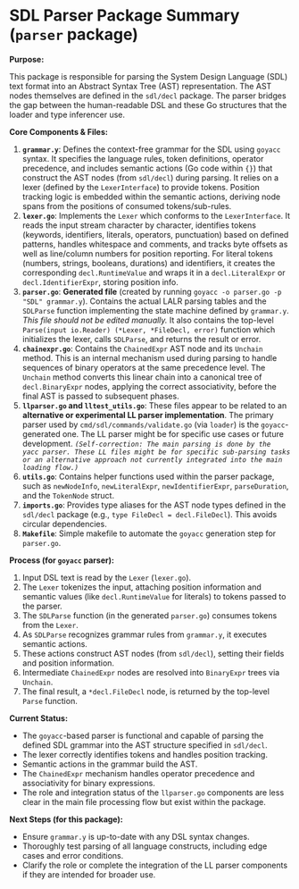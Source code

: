 # SDL Parser Package Summary (`parser` package)

**Purpose:**

This package is responsible for parsing the System Design Language (SDL) text format into an Abstract Syntax Tree (AST) representation. The AST nodes themselves are defined in the `sdl/decl` package. The parser bridges the gap between the human-readable DSL and these Go structures that the loader and type inferencer use.

**Core Components & Files:**

1.  **`grammar.y`**: Defines the context-free grammar for the SDL using `goyacc` syntax. It specifies the language rules, token definitions, operator precedence, and includes semantic actions (Go code within `{}`) that construct the AST nodes (from `sdl/decl`) during parsing. It relies on a lexer (defined by the `LexerInterface`) to provide tokens. Position tracking logic is embedded within the semantic actions, deriving node spans from the positions of consumed tokens/sub-rules.
2.  **`lexer.go`**: Implements the `Lexer` which conforms to the `LexerInterface`. It reads the input stream character by character, identifies tokens (keywords, identifiers, literals, operators, punctuation) based on defined patterns, handles whitespace and comments, and tracks byte offsets as well as line/column numbers for position reporting. For literal tokens (numbers, strings, booleans, durations) and identifiers, it creates the corresponding `decl.RuntimeValue` and wraps it in a `decl.LiteralExpr` or `decl.IdentifierExpr`, storing position info.
3.  **`parser.go`**: **Generated file** (created by running `goyacc -o parser.go -p "SDL" grammar.y`). Contains the actual LALR parsing tables and the `SDLParse` function implementing the state machine defined by `grammar.y`. *This file should not be edited manually.* It also contains the top-level `Parse(input io.Reader) (*Lexer, *FileDecl, error)` function which initializes the lexer, calls `SDLParse`, and returns the result or error.
4.  **`chainexpr.go`**: Contains the `ChainedExpr` AST node and its `Unchain` method. This is an internal mechanism used during parsing to handle sequences of binary operators at the same precedence level. The `Unchain` method converts this linear chain into a canonical tree of `decl.BinaryExpr` nodes, applying the correct associativity, before the final AST is passed to subsequent phases.
5.  **`llparser.go` and `lltest_utils.go`**: These files appear to be related to an **alternative or experimental LL parser implementation**. The primary parser used by `cmd/sdl/commands/validate.go` (via `loader`) is the `goyacc`-generated one. The LL parser might be for specific use cases or future development. *`(Self-correction: The main parsing is done by the yacc parser. These LL files might be for specific sub-parsing tasks or an alternative approach not currently integrated into the main loading flow.)`*
6.  **`utils.go`**: Contains helper functions used within the parser package, such as `newNodeInfo`, `newLiteralExpr`, `newIdentifierExpr`, `parseDuration`, and the `TokenNode` struct.
7.  **`imports.go`**: Provides type aliases for the AST node types defined in the `sdl/decl` package (e.g., `type FileDecl = decl.FileDecl`). This avoids circular dependencies.
8.  **`Makefile`**: Simple makefile to automate the `goyacc` generation step for `parser.go`.

**Process (for `goyacc` parser):**

1.  Input DSL text is read by the `Lexer` (`lexer.go`).
2.  The `Lexer` tokenizes the input, attaching position information and semantic values (like `decl.RuntimeValue` for literals) to tokens passed to the parser.
3.  The `SDLParse` function (in the generated `parser.go`) consumes tokens from the `Lexer`.
4.  As `SDLParse` recognizes grammar rules from `grammar.y`, it executes semantic actions.
5.  These actions construct AST nodes (from `sdl/decl`), setting their fields and position information.
6.  Intermediate `ChainedExpr` nodes are resolved into `BinaryExpr` trees via `Unchain`.
7.  The final result, a `*decl.FileDecl` node, is returned by the top-level `Parse` function.

**Current Status:**

*   The `goyacc`-based parser is functional and capable of parsing the defined SDL grammar into the AST structure specified in `sdl/decl`.
*   The lexer correctly identifies tokens and handles position tracking.
*   Semantic actions in the grammar build the AST.
*   The `ChainedExpr` mechanism handles operator precedence and associativity for binary expressions.
*   The role and integration status of the `llparser.go` components are less clear in the main file processing flow but exist within the package.

**Next Steps (for this package):**

*   Ensure `grammar.y` is up-to-date with any DSL syntax changes.
*   Thoroughly test parsing of all language constructs, including edge cases and error conditions.
*   Clarify the role or complete the integration of the LL parser components if they are intended for broader use.
